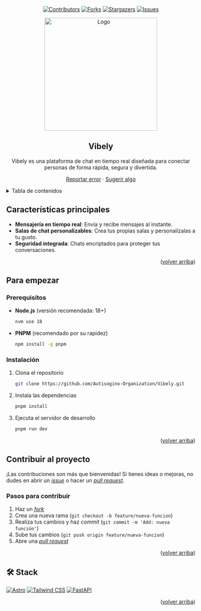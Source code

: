 <a name="readme-top"></a>

<div align="center">

[![Contributors][contributors-shield]][contributors-url]
[![Forks][forks-shield]][forks-url]
[![Stargazers][stars-shield]][stars-url]
[![Issues][issues-shield]][issues-url]

<a href="https://github.com/Autisogino-Organization/Vibely">
  <img width="300px" src="https://i.imgur.com/QuZpGJM.png" alt="Logo" />
</a>

## Vibely

Vibely es una plataforma de chat en tiempo real diseñada para conectar personas de forma rápida, segura y divertida.

[Reportar error](https://github.com/Autisogino-Organization/Vibely/issues) · [Sugerir algo](https://github.com/Autisogino-Organization/Vibely/issues)

</div>

<details>
<summary>Tabla de contenidos</summary>

- [Vibely](#vibely)
- [Características principales](#características-principales)
- [Capturas de pantalla](#capturas-de-pantalla)
- [Para empezar](#para-empezar)
  - [Prerequisitos](#prerequisitos)
  - [Instalación](#instalación)
- [Contribuir al proyecto](#contribuir-al-proyecto)
- [🛠️ Stack](#️-stack)

</details>

## Características principales

- **Mensajería en tiempo real**: Envía y recibe mensajes al instante.
- **Salas de chat personalizables**: Crea tus propias salas y personalízalas a tu gusto.
- **Seguridad integrada**: Chats encriptados para proteger tus conversaciones.

<p align="right">(<a href="#readme-top">volver arriba</a>)</p>

## Para empezar

### Prerequisitos

- **Node.js** (versión recomendada: 18+)

  ```sh
  nvm use 18
  ```

- **PNPM** (recomendado por su rapidez)

  ```sh
  npm install -g pnpm
  ```

### Instalación

1. Clona el repositorio

   ```sh
   git clone https://github.com/Autisogino-Organization/Vibely.git
   ```

2. Instala las dependencias

   ```sh
   pnpm install
   ```

3. Ejecuta el servidor de desarrollo

   ```sh
   pnpm run dev
   ```

<p align="right">(<a href="#readme-top">volver arriba</a>)</p>

## Contribuir al proyecto

¡Las contribuciones son más que bienvenidas! Si tienes ideas o mejoras, no dudes en abrir un [_issue_](https://github.com/Autisogino-Organization/Vibely/issues) o hacer un [_pull request_](https://github.com/Autisogino-Organization/Vibely/pulls).

### Pasos para contribuir

1. Haz un [_fork_](https://github.com/Autisogino-Organization/Vibely/fork)
2. Crea una nueva rama (`git checkout -b feature/nueva-funcion`)
3. Realiza tus cambios y haz _commit_ (`git commit -m 'Add: nueva función'`)
4. Sube tus cambios (`git push origin feature/nueva-funcion`)
5. Abre una [_pull request_](https://github.com/Autisogino-Organization/Vibely/pulls)

<p align="right">(<a href="#readme-top">volver arriba</a>)</p>

## 🛠️ Stack

[![Astro](https://img.shields.io/badge/Astro-ff5f5f?style=for-the-badge&logo=astro&logoColor=fff)](https://astro.build/)
[![Tailwind CSS](https://img.shields.io/badge/Tailwind-38bdf8?style=for-the-badge&logo=tailwindcss&logoColor=white)](https://tailwindcss.com/)
[![FastAPI](https://img.shields.io/badge/FastAPI-009485?style=for-the-badge&logo=fastapi&logoColor=white)](https://fastapi.tiangolo.com/)

<p align="right">(<a href="#readme-top">volver arriba</a>)</p>

[contributors-shield]: https://img.shields.io/github/contributors/Autisogino-Organization/Vibely.svg?style=for-the-badge
[contributors-url]: https://github.com/Autisogino-Organization/Vibely/graphs/contributors
[forks-shield]: https://img.shields.io/github/forks/Autisogino-Organization/Vibely.svg?style=for-the-badge
[forks-url]: https://github.com/Autisogino-Organization/Vibely/network/members
[stars-shield]: https://img.shields.io/github/stars/Autisogino-Organization/Vibely.svg?style=for-the-badge
[stars-url]: [https://github.com/Autisogino-Organization/Vibely/stargazers](https://img.shields.io/github/stars/Autisogino-Organization/Vibely)
[issues-shield]: https://img.shields.io/github/issues/Autisogino-Organization/Vibely.svg?style=for-the-badge
[issues-url]: https://github.com/Autisogino-Organization/Vibely/issues
